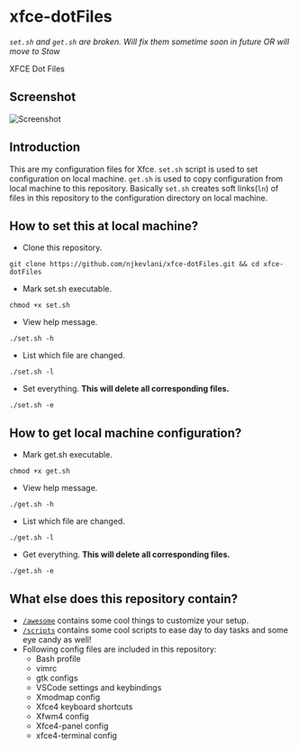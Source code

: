 # xfce-dotFiles
*`set.sh` and `get.sh` are broken. Will fix them sometime soon in future OR will move to Stow*


XFCE Dot Files

## Screenshot
![Screenshot](https://raw.githubusercontent.com/njkevlani/xfce-dotFiles/master/images/Scrot.png)

## Introduction
This are my configuration files for Xfce. `set.sh` script is used to set configuration on local machine. `get.sh` is used to copy configuration from local machine to this repository. Basically `set.sh` creates soft links(`ln`) of files in this repository to the configuration directory on local machine.

## How to set this at local machine?
- Clone this repository.

`git clone https://github.com/njkevlani/xfce-dotFiles.git && cd xfce-dotFiles`

- Mark set.sh executable.

`chmod +x set.sh`

- View help message.

`./set.sh -h`

- List which file are changed.

`./set.sh -l`

- Set everything. **This will delete all corresponding files.**

`./set.sh -e`


## How to get local machine configuration?

- Mark get.sh executable.

`chmod +x get.sh`

- View help message.

`./get.sh -h`

- List which file are changed.

`./get.sh -l`

- Get everything. **This will delete all corresponding files.**

`./get.sh -e`

## What else does this repository contain?

- [`/awesome`](https://github.com/njkevlani/xfce-dotFiles/tree/master/awesome) contains some cool things to customize your setup.
- [`/scripts`](https://github.com/njkevlani/xfce-dotFiles/tree/master/scripts) contains some cool scripts to ease day to day tasks and some eye candy as well!
- Following config files are included in this repository:
  - Bash profile
  - vimrc
  - gtk configs
  - VSCode settings and keybindings
  - Xmodmap config
  - Xfce4 keyboard shortcuts
  - Xfwm4 config
  - Xfce4-panel config
  - xfce4-terminal config

